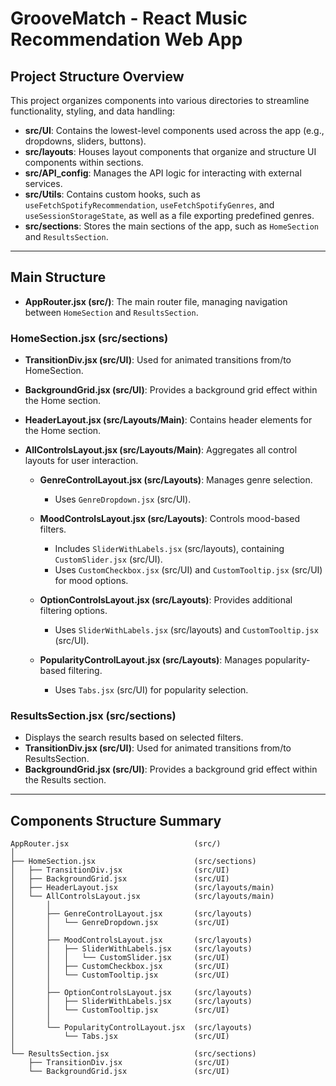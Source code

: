 # GrooveMatch - React Music Recommendation Web App

## Project Structure Overview

This project organizes components into various directories to streamline functionality, styling, and data handling:

- **src/UI**: Contains the lowest-level components used across the app (e.g., dropdowns, sliders, buttons).
- **src/layouts**: Houses layout components that organize and structure UI components within sections.
- **src/API_config**: Manages the API logic for interacting with external services.
- **src/Utils**: Contains custom hooks, such as `useFetchSpotifyRecommendation`, `useFetchSpotifyGenres`, and `useSessionStorageState`, as well as a file exporting predefined genres.
- **src/sections**: Stores the main sections of the app, such as `HomeSection` and `ResultsSection`.

---

## Main Structure

- **AppRouter.jsx (src/)**: The main router file, managing navigation between `HomeSection` and `ResultsSection`.

### HomeSection.jsx (src/sections)
- **TransitionDiv.jsx (src/UI)**: Used for animated transitions from/to HomeSection.
- **BackgroundGrid.jsx (src/UI)**: Provides a background grid effect within the Home section.
- **HeaderLayout.jsx (src/Layouts/Main)**: Contains header elements for the Home section.
- **AllControlsLayout.jsx (src/Layouts/Main)**: Aggregates all control layouts for user interaction.

    - **GenreControlLayout.jsx (src/Layouts)**: Manages genre selection.
        - Uses `GenreDropdown.jsx` (src/UI).

    - **MoodControlsLayout.jsx (src/Layouts)**: Controls mood-based filters.
        - Includes `SliderWithLabels.jsx` (src/layouts), containing `CustomSlider.jsx` (src/UI).
        - Uses `CustomCheckbox.jsx` (src/UI) and `CustomTooltip.jsx` (src/UI) for mood options.

    - **OptionControlsLayout.jsx (src/Layouts)**: Provides additional filtering options.
        - Uses `SliderWithLabels.jsx` (src/layouts) and `CustomTooltip.jsx` (src/UI).

    - **PopularityControlLayout.jsx (src/Layouts)**: Manages popularity-based filtering.
        - Uses `Tabs.jsx` (src/UI) for popularity selection.

### ResultsSection.jsx (src/sections)
- Displays the search results based on selected filters.
- **TransitionDiv.jsx (src/UI)**: Used for animated transitions from/to ResultsSection.
- **BackgroundGrid.jsx (src/UI)**: Provides a background grid effect within the Results section.

---

## Components Structure Summary
```plaintext
AppRouter.jsx                            (src/)
│
├── HomeSection.jsx                      (src/sections)
│   ├── TransitionDiv.jsx                (src/UI)
│   ├── BackgroundGrid.jsx               (src/UI)
│   ├── HeaderLayout.jsx                 (src/layouts/main)
│   └── AllControlsLayout.jsx            (src/layouts/main)
│       │
│       ├── GenreControlLayout.jsx       (src/layouts)
│       │   └── GenreDropdown.jsx        (src/UI)
│       │
│       ├── MoodControlsLayout.jsx       (src/layouts)
│       │   ├── SliderWithLabels.jsx     (src/layouts)
│       │   │   └── CustomSlider.jsx     (src/UI)
│       │   ├── CustomCheckbox.jsx       (src/UI)
│       │   └── CustomTooltip.jsx        (src/UI)
│       │
│       ├── OptionControlsLayout.jsx     (src/layouts)
│       │   ├── SliderWithLabels.jsx     (src/layouts)
│       │   └── CustomTooltip.jsx        (src/UI)
│       │
│       └── PopularityControlLayout.jsx  (src/layouts)
│           └── Tabs.jsx                 (src/UI)
│
└── ResultsSection.jsx                   (src/sections)
    ├── TransitionDiv.jsx                (src/UI)
    └── BackgroundGrid.jsx               (src/UI)
